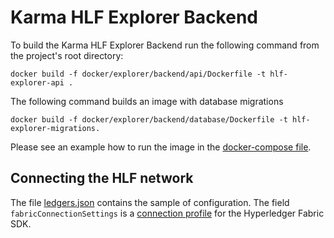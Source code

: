 # Karma HLF Explorer Backend

To build the Karma HLF Explorer Backend run the following command from the project's root directory:

```shell
docker build -f docker/explorer/backend/api/Dockerfile -t hlf-explorer-api .
```

The following command builds an image with database migrations

```shell
docker build -f docker/explorer/backend/database/Dockerfile -t hlf-explorer-migrations.
```

Please see an example how to run the image in the [docker-compose file](docker-compose.yml).

## Connecting the HLF network

The file [ledgers.json](../../docker/explorer/backend/api/data/ledgers.json) contains the sample of configuration.
The field `fabricConnectionSettings` is a [connection profile](https://hyperledger-fabric.readthedocs.io/en/release-2.2/developapps/connectionprofile.html)
for the Hyperledger Fabric SDK.
